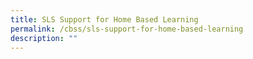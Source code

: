 ```yaml
---
title: SLS Support for Home Based Learning
permalink: /cbss/sls-support-for-home-based-learning
description: ""
---
```


